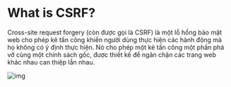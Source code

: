 # What is CSRF?

Cross-site request forgery (còn được gọi là CSRF) là một lỗ hổng bảo mật web cho phép kẻ tấn công khiến người dùng thực hiện các hành động mà họ không có ý định thực hiện. Nó cho phép một kẻ tấn công một phần phá vỡ cùng một chính sách gốc, được thiết kế để ngăn chặn các trang web khác nhau can thiệp lẫn nhau.

![img](https://imgur.com/CjT5qSN.png)